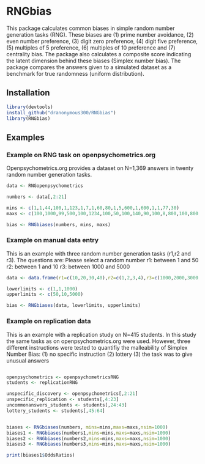 # RNGbias

This package calculates common biases in simple random number generation tasks (RNG). These biases are (1) prime number avoidance, (2) even number preference, (3) digit zero preference, (4) digit five preference, (5) multiples of 5 preference, (6) multiples of 10 preference and (7) centrality bias. The package also calculates a composite score indicating the latent dimension behind these biases (Simplex number bias). The package compares the answers given to a simulated dataset as a benchmark for true randomness (uniform distribution). 

## Installation

```R 
library(devtools)
install_github("dranonymous300/RNGbias")
library(RNGbias)
```



## Examples


### Example on RNG task on openpsychometrics.org

Openpsychometrics.org provides a dataset on N=1,369 answers in twenty random number generation tasks.

```R 
data <- RNGopenpsychometrics

numbers <- data[,2:21]

mins <- c(1,1,44,100,1,123,1,7,1,60,80,1,5,600,1,600,1,1,77,30)
maxs <- c(100,1000,99,500,100,1234,100,50,100,140,90,100,8,800,100,800,4,100,4012,60)

bias <- RNGbiases(numbers, mins, maxs)


```




### Example on manual data entry

This is an example with three random number generation tasks (r1,r2 and r3). The questions are:
Please select a random number
r1: between 1 and 50
r2: between 1 and 10
r3: between 1000 and 5000

```R 
data <- data.frame(r1=c(10,20,30,40),r2=c(1,2,3,4),r3=c(1000,2000,3000,4000))

lowerlimits <- c(1,1,1000)
upperlimits <- c(50,10,5000)

bias <- RNGbiases(data, lowerlimits, upperlimits)


```





### Example on replication data

This is an example with a replication study on N=415 students. In this study the same tasks as on openpsychometrics.org were used. However, three different instructions were tested to quantifiy the malleability of Simplex Number Bias: (1) no specific instruction (2) lottery (3) the task was to give unusual answers 

```R 

openpsychometrics <- openpsychometricsRNG
students <- replicationRNG

unspecific_discovery <- openpsychometrics[,2:21]
unspecific_replication <- students[,4:23]
uncommonanswers_students <- students[,24:43]
lottery_students <- students[,45:64]


biases <- RNGbiases(numbers, mins=mins,maxs=maxs,nsim=1000)
biases1 <- RNGbiases(numbers1,mins=mins,maxs=maxs,nsim=1000)
biases2 <- RNGbiases(numbers2,mins=mins,maxs=maxs,nsim=1000)
biases3 <- RNGbiases(numbers3,mins=mins,maxs=maxs,nsim=1000)

print(biases1$OddsRatios)



```





